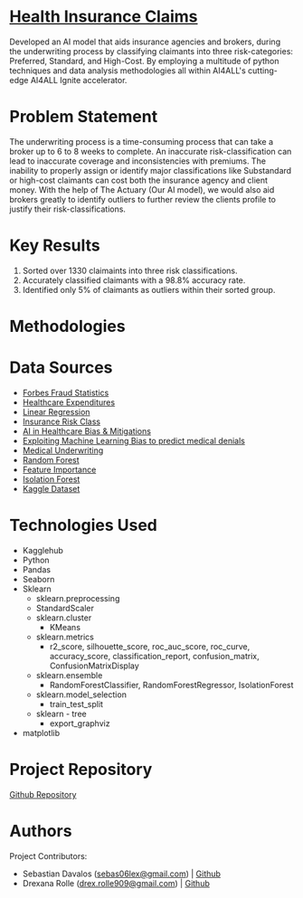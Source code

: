# [Health Insurance Claims](https://the-actuary-health-insurance-claims.streamlit.app/)
Developed an AI model that aids insurance agencies and brokers, during the underwriting process by classifying claimants into three risk-categories: Preferred, Standard, and High-Cost.  By employing a multitude of python techniques and data analysis methodologies all within AI4ALL's cutting-edge AI4ALL Ignite accelerator.

# Problem Statement
The underwriting process is a time-consuming process that can take a broker up to 6 to 8 weeks to complete. An inaccurate risk-classification can lead to inaccurate coverage and inconsistencies with premiums. The inability to properly assign or identify major classifications like Substandard or high-cost claimants can cost both the insurance agency and client money. With the help of The Actuary (Our AI model), we would also aid brokers greatly to identify outliers to further review the clients profile to justify their risk-classifications.

# Key Results
1. Sorted over 1330 claimaints into three risk classifications.
2. Accurately classified claimants with a 98.8% accuracy rate.
3. Identified only 5% of claimants as outliers within their sorted group.

# Methodologies





# Data Sources
* [Forbes Fraud Statistics  ](https://www.forbes.com/advisor/insurance/fraud-statistics/)  	
* [Healthcare Expenditures ](https://meps.ahrq.gov/data_files/publications/st533/stat533.shtml)   	
* [Linear Regression ](https://www.geeksforgeeks.org/machine-learning/ml-linear-regression/)  	
* [Insurance Risk Class](https://www.investopedia.com/terms/i/insurance-risk-class.asp)  	
* [AI in Healthcare Bias & Mitigations](https://www.nature.com/articles/s41746-023-00858-z)   	
* [Exploiting Machine Learning Bias to predict medical denials  ](https://ojs.aaai.org/index.php/AAAI-SS/article/download/31181/33341/35237)	
* [Medical Underwriting  ](https://www.investopedia.com/terms/m/medical-underwriting.asp)	
* [Random Forest  ](https://www.geeksforgeeks.org/machine-learning/random-forest-algorithm-in-machine-learning/)	
* [Feature Importance  ](https://www.geeksforgeeks.org/machine-learning/understanding-feature-importance-and-visualization-of-tree-models/)	
* [Isolation Forest ](https://scikit-learn.org/stable/modules/generated/sklearn.ensemble.IsolationForest.html)	
* [Kaggle Dataset ](https://www.kaggle.com/code/yash9439/health-insurance-claims-eda/notebook)	

# Technologies Used
* Kagglehub  
* Python  
* Pandas  
* Seaborn  
* Sklearn  
  * sklearn.preprocessing    
  * StandardScaler   
  * sklearn.cluster  
    * KMeans  
  * sklearn.metrics 
    * r2_score, silhouette_score, roc_auc_score, roc_curve, accuracy_score, classification_report, confusion_matrix, ConfusionMatrixDisplay   
  * sklearn.ensemble     
    * RandomForestClassifier, RandomForestRegressor, IsolationForest    
  * sklearn.model_selection  
    * train_test_split     
  * sklearn - tree  
    * export_graphviz
* matplotlib   

# Project Repository
[Github Repository](https://github.com/Drexana/15A---Health-Insurance-Claims)

# Authors
Project Contributors:  
* Sebastian Davalos (sebas06lex@gmail.com) | [Github  ](https://github.com/chumboooo)		
* Drexana Rolle (drex.rolle909@gmail.com) | [Github](https://github.com/Drexana)		
